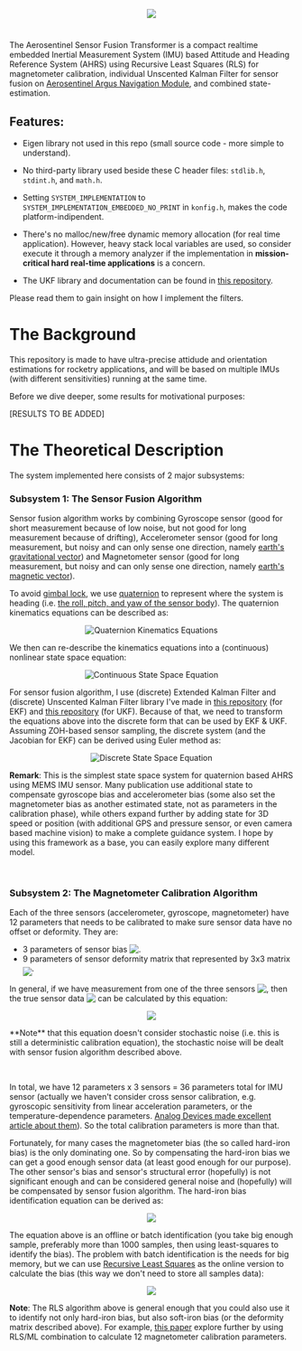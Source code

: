 <p align="center"><img src="https://github.com/user-attachments/assets/4fff7d87-d603-4b45-919d-c43cc2ecde7e" align="middle"/></p>

#

The Aerosentinel Sensor Fusion Transformer is a compact realtime embedded Inertial Measurement System (IMU) based Attitude and Heading Reference System (AHRS) using Recursive Least Squares (RLS) for magnetometer calibration, individual Unscented Kalman Filter for sensor fusion on [Aerosentinel Argus Navigation Module](https://github.com/yaxsomo/aerosentinel-argus), and combined state-estimation.

## Features:
- Eigen library not used in this repo (small source code - more simple to understand).
- No third-party library used beside these C header files: `stdlib.h`, `stdint.h`, and `math.h`.
- Setting `SYSTEM_IMPLEMENTATION` to `SYSTEM_IMPLEMENTATION_EMBEDDED_NO_PRINT` in `konfig.h`, makes the code platform-indipendent.
- There's no malloc/new/free dynamic memory allocation (for real time application). However, heavy stack local variables are used, so consider execute it through a memory analyzer if the implementation in  **mission-critical hard real-time applications** is a concern.

- The UKF library and documentation can be found in [this repository](https://github.com/pronenewbits/Embedded_UKF_Library).

Please read them to gain insight on how I implement the filters.

# The Background

This repository is made to have ultra-precise attidude and orientation estimations for rocketry applications, and will be based on multiple IMUs (with different sensitivities) running at the same time.

Before we dive deeper, some results for motivational purposes:

[RESULTS TO BE ADDED]
<!-- 2. UKF result using double precision floating math:
<p align="center"><img src="https://github.com/user-attachments/assets/867dc891-3ecc-4242-a262-1d89f7d7026e"></p>
<p align="center">(See mp4 files for every result using EKF/UKF filter with single and double precision floating math).</p> -->

<!-- 3. Online hard-iron bias identification using RLS for magnetometer data compensation:
<p align="center"><img src="https://github.com/user-attachments/assets/b6dd16d8-7063-44a1-baa8-1a8bb3d2ce78"></p> -->

# The Theoretical Description

The system implemented here consists of 2 major subsystems:

### Subsystem 1: The Sensor Fusion Algorithm

Sensor fusion algorithm works by combining Gyroscope sensor (good for short measurement because of low noise, but not good for long measurement because of drifting), Accelerometer sensor (good for long measurement, but noisy and can only sense one direction, namely [earth's gravitational vector](http://weelookang.blogspot.com/2015/01/ejss-gravity-field-visualisation-model.html0)) and Magnetometer sensor (good for long measurement, but noisy and can only sense one direction, namely [earth's magnetic vector](https://en.wikipedia.org/wiki/Earth%27s_magnetic_field#Characteristics)).

To avoid [gimbal lock](https://en.wikipedia.org/wiki/Gimbal_lock), we use [quaternion](https://en.wikipedia.org/wiki/Quaternions_and_spatial_rotation) to represent where the system is heading (i.e. [the roll, pitch, and yaw of the sensor body](https://en.wikipedia.org/wiki/Flight_dynamics_(fixed-wing_aircraft))). The quaternion kinematics equations can be described as:
<p align="center"><img src="https://github.com/user-attachments/assets/82be5937-5375-4567-923f-c972033694af" alt="Quaternion Kinematics Equations"></p>


We then can re-describe the kinematics equations into a (continuous) nonlinear state space equation:
<p align="center"><img src="https://github.com/user-attachments/assets/b36c1736-42e0-44d5-83bb-23a12f372f9d" alt="Continuous State Space Equation"></p>

For sensor fusion algorithm, I use (discrete) Extended Kalman Filter and (discrete) Unscented Kalman Filter library I've made in [this repository](https://github.com/pronenewbits/Embedded_EKF_Library) (for EKF) and [this repository](https://github.com/pronenewbits/Embedded_UKF_Library) (for UKF). Because of that, we need to transform the equations above into the discrete form that can be used by EKF & UKF. Assuming ZOH-based sensor sampling, the discrete system (and the Jacobian for EKF) can be derived using Euler method as:
<p align="center"><img src="https://github.com/user-attachments/assets/1ebf06bd-72bd-400b-bc9e-4bc1bc55d794" alt="Discrete State Space Equation"></p>


**Remark**: This is the simplest state space system for quaternion based AHRS using MEMS IMU sensor. Many publication use additional state to compensate gyroscope bias and accelerometer bias (some also set the magnetometer bias as another estimated state, not as parameters in the calibration phase), while others expand further by adding state for 3D speed or position (with additional GPS and pressure sensor, or even camera based machine vision) to make a complete guidance system. I hope by using this framework as a base, you can easily explore many different model.

&nbsp;

### Subsystem 2: The Magnetometer Calibration Algorithm

Each of the three sensors (accelerometer, gyroscope, magnetometer) have 12 parameters that needs to be calibrated to make sure sensor data have no offset or deformity. They are:

- 3 parameters of sensor bias <img src="https://github.com/user-attachments/assets/143151cc-1039-44c1-840f-7e250e2510ab" align="top"/>.
- 9 parameters of sensor deformity matrix that represented by 3x3 matrix <img src="https://github.com/user-attachments/assets/2c5d9a23-445d-4314-b571-1cdd93917e0a" align="middle"/>.

In general, if we have measurement from one of the three sensors <img src="https://github.com/user-attachments/assets/a2497c41-a25b-4f53-81f1-a98745634de1" align="top"/>, then the true sensor data <img src="https://github.com/user-attachments/assets/ce5fc65f-bf3a-403a-9886-d093ed37145a" align="top"/> can be calculated by this equation:

<p align="center"><img src="https://github.com/user-attachments/assets/0428bfd9-ea7e-4b2b-b77a-90ba5eb36111" align="middle"/></p>
**Note** that this equation doesn't consider stochastic noise (i.e. this is still a deterministic calibration equation), the stochastic noise will be dealt with sensor fusion algorithm described above.

&nbsp;

In total, we have 12 parameters x 3 sensors = 36 parameters total for IMU sensor (actually we haven't consider cross sensor calibration, e.g. gyroscopic sensitivity from linear acceleration parameters, or the temperature-dependence parameters. [Analog Devices made excellent article about them](https://www.analog.com/en/technical-articles/gyro-mechanical-performance.html)). So the total calibration parameters is more than that.

Fortunately, for many cases the magnetometer bias (the so called hard-iron bias) is the only dominating one. So by compensating the hard-iron bias we can get a good enough sensor data (at least good enough for our purpose). The other sensor's bias and sensor's structural error (hopefully) is not significant enough and can be considered general noise and (hopefully) will be compensated by sensor fusion algorithm. The hard-iron bias identification equation can be derived as:
<p align="center"><img src="https://github.com/user-attachments/assets/fc34322f-0b6a-4847-b0f5-1681910c9b34" align="middle"/></p>


The equation above is an offline or batch identification (you take big enough sample, preferably more than 1000 samples, then using least-squares to identify the bias). The problem with batch identification is the needs for big memory, but we can use [Recursive Least Squares](https://en.wikipedia.org/wiki/Recursive_least_squares_filter) as the online version to calculate the bias (this way we don't need to store all samples data):
<p align="center"><img src="https://github.com/user-attachments/assets/49d2bd98-7169-4e63-ae89-19d421bbd5b4" align="middle"/></p>


**Note**: The RLS algorithm above is general enough that you could also use it to identify not only hard-iron bias, but also soft-iron bias (or the deformity matrix described above). For example, [this paper](https://www.ncbi.nlm.nih.gov/pmc/articles/PMC7014484/pdf/sensors-20-00535.pdf) explore further by using RLS/ML combination to calculate 12 magnetometer calibration parameters.
